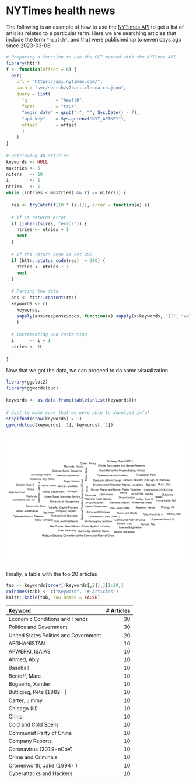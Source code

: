 
# NYTimes health news

The following is an example of how to use the [NYTimes
API](https://developer.nytimes.com/) to get a list of articles related
to a particular term. Here we are searching articles that include the
term `"health"`, and that were published up to seven days ago since
2023-03-06.

``` r
# Preparing a function to use the GET method with the NYTimes API
library(httr)
f <- function(offset = 0) {
  GET(
    url = "https://api.nytimes.com/",
    path = "svc/search/v2/articlesearch.json",
    query = list(
      fq           = "health",
      facet        = "true",
      "begin_date" = gsub("-", "", Sys.Date() - 7),
      "api-key"    = Sys.getenv("NYT_APIKEY"),
      offset       = offset
      )
    )
}

# Retrieving 40 articles
keywords <- NULL
maxtries <- 5
niters   <- 10
i        <- 1
ntries   <- 1
while ((ntries < maxtries) && (i <= niters)) {
  
  res <- tryCatch(f(10 * (i-1)), error = function(e) e)
  
  # If it returns error
  if (inherits(res, "error")) {
    ntries <- ntries + 1
    next
  }
  
  # If the return code is not 200
  if (httr::status_code(res) != 200) {
    ntries <- ntries + 1
    next
  }
  
  # Parsing the data
  ans <- httr::content(res)
  keywords <- c(
    keywords,
    sapply(ans$response$docs, function(x) sapply(x$keywords, "[[", "value"))
    )
  
  # Incrementing and restarting
  i      <- i + 1
  ntries <- 1L
  
}
```

Now that we got the data, we can proceed to do some visualization

``` r
library(ggplot2)
library(ggwordcloud)

keywords <- as.data.frame(table(unlist(keywords)))

# Just to make sure that we were able to download info!
stopifnot(nrow(keywords) > 1)
ggwordcloud(keywords[, 1], keywords[, 2])
```

![](README_files/figure-gfm/preparing-data-1.png)<!-- -->

Finally, a table with the top 20 articles

``` r
tab <- keywords[order(-keywords[,2]),][1:20,]
colnames(tab) <- c("Keyword", "# Articles")
knitr::kable(tab, row.names = FALSE)
```

| Keyword                               | \# Articles |
|:--------------------------------------|------------:|
| Economic Conditions and Trends        |          30 |
| Politics and Government               |          30 |
| United States Politics and Government |          20 |
| AFGHANISTAN                           |          10 |
| AFWERKI, ISAIAS                       |          10 |
| Ahmed, Abiy                           |          10 |
| Baseball                              |          10 |
| Benioff, Marc                         |          10 |
| Bogaerts, Xander                      |          10 |
| Buttigieg, Pete (1982- )              |          10 |
| Carter, Jimmy                         |          10 |
| Chicago (Ill)                         |          10 |
| China                                 |          10 |
| Cold and Cold Spells                  |          10 |
| Communist Party of China              |          10 |
| Company Reports                       |          10 |
| Coronavirus (2019-nCoV)               |          10 |
| Crime and Criminals                   |          10 |
| Cronenworth, Jake (1994- )            |          10 |
| Cyberattacks and Hackers              |          10 |
